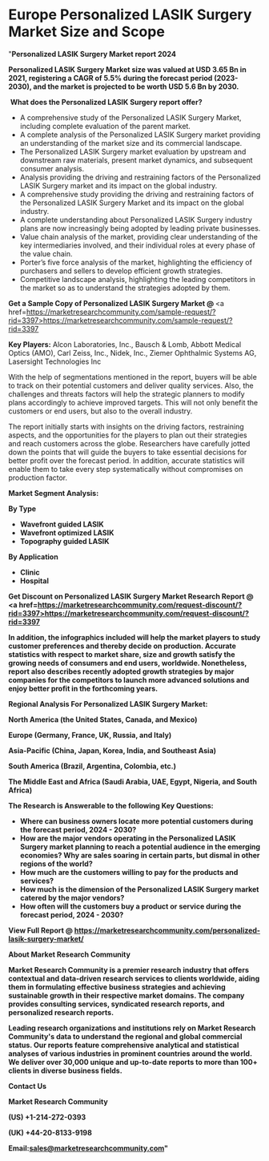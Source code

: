 # Europe Personalized LASIK Surgery Market Size and Scope 
"<strong>Personalized LASIK Surgery Market report 2024</strong>

<strong>Personalized LASIK Surgery Market size was valued at USD 3.65 Bn in 2021, registering a CAGR of 5.5% during the forecast period (2023-2030), and the market is projected to be worth USD 5.6 Bn by 2030.</strong>

 <strong><b>What does the Personalized LASIK Surgery report offer?</b></strong>
<ul>
  <li>A comprehensive study of the Personalized LASIK Surgery Market, including complete evaluation of the parent market.</li>
  <li>A complete analysis of the Personalized LASIK Surgery market providing an understanding of the market size and its commercial landscape.</li>
  <li>The Personalized LASIK Surgery market evaluation by upstream and downstream raw materials, present market dynamics, and subsequent consumer analysis.</li>
  <li>Analysis providing the driving and restraining factors of the Personalized LASIK Surgery market and its impact on the global industry.</li>
  <li>A comprehensive study providing the driving and restraining factors of the Personalized LASIK Surgery Market and its impact on the global industry.</li>
  <li>A complete understanding about Personalized LASIK Surgery industry plans are now increasingly being adopted by leading private businesses.</li>
  <li>Value chain analysis of the market, providing clear understanding of the key intermediaries involved, and their individual roles at every phase of the value chain.</li>
  <li>Porter’s five force analysis of the market, highlighting the efficiency of purchasers and sellers to develop efficient growth strategies.</li>
  <li>Competitive landscape analysis, highlighting the leading competitors in the market so as to understand the strategies adopted by them.</li>
</ul>

<strong>Get a Sample Copy of Personalized LASIK Surgery Market @ </strong><a href=https://marketresearchcommunity.com/sample-request/?rid=3397><u>https://marketresearchcommunity.com/sample-request/?rid=3397</u></a>

<strong>Key Players:</strong> 
Alcon Laboratories, Inc., Bausch &amp; Lomb, Abbott Medical Optics (AMO), Carl Zeiss, Inc., Nidek, Inc., Ziemer Ophthalmic Systems AG, Lasersight Technologies Inc

With the help of segmentations mentioned in the report, buyers will be able to track on their potential customers and deliver quality services. Also, the challenges and threats factors will help the strategic planners to modify plans accordingly to achieve improved targets. This will not only benefit the customers or end users, but also to the overall industry.

The report initially starts with insights on the driving factors, restraining aspects, and the opportunities for the players to plan out their strategies and reach customers across the globe. Researchers have carefully jotted down the points that will guide the buyers to take essential decisions for better profit over the forecast period. In addition, accurate statistics will enable them to take every step systematically without compromises on production factor.

<strong>Market Segment Analysis:</strong>


<strong><strong>By Type</strong></h4>
<ul>
 	<li>Wavefront guided LASIK</li>
 	<li>Wavefront optimized LASIK</li>
 	<li>Topography guided LASIK</li>
</ul>
<strong><strong>By Application</strong></h4>
<ul>
 	<li>Clinic</li>
 	<li>Hospital</li>
</ul>

<strong>Get Discount on Personalized LASIK Surgery Market Research Report @ </b></strong><a href=https://marketresearchcommunity.com/request-discount/?rid=3397><u>https://marketresearchcommunity.com/request-discount/?rid=3397</u></a>

In addition, the infographics included will help the market players to study customer preferences and thereby decide on production. Accurate statistics with respect to market share, size and growth satisfy the growing needs of consumers and end users, worldwide. Nonetheless, report also describes recently adopted growth strategies by major companies for the competitors to launch more advanced solutions and enjoy better profit in the forthcoming years.

<strong>Regional Analysis For Personalized LASIK Surgery Market:</strong>

<strong>North America</strong> (the United States, Canada, and Mexico)

<strong>Europe</strong> (Germany, France, UK, Russia, and Italy)

<strong>Asia-Pacific</strong> (China, Japan, Korea, India, and Southeast Asia)

<strong>South America</strong> (Brazil, Argentina, Colombia, etc.)

<strong>The Middle East and Africa</strong> (Saudi Arabia, UAE, Egypt, Nigeria, and South Africa)

<strong>The Research is Answerable to the following Key Questions:</strong>
<ul>
 	<li>Where can business owners locate more potential customers during the forecast period, 2024 - 2030?</li>
 	<li>How are the major vendors operating in the Personalized LASIK Surgery market planning to reach a potential audience in the emerging economies? Why are sales soaring in certain parts, but dismal in other regions of the world?</li>
 	<li>How much are the customers willing to pay for the products and services?</li>
 	<li>How much is the dimension of the Personalized LASIK Surgery market catered by the major vendors?</li>
 	<li>How often will the customers buy a product or service during the forecast period, 2024 - 2030?</li>
</ul>

<strong>View Full Report @</strong> <a href=https://marketresearchcommunity.com/personalized-lasik-surgery-market/>https://marketresearchcommunity.com/personalized-lasik-surgery-market/</a>

<strong>About Market Research Community</strong>

Market Research Community is a premier research industry that offers contextual and data-driven research services to clients worldwide, aiding them in formulating effective business strategies and achieving sustainable growth in their respective market domains. The company provides consulting services, syndicated research reports, and personalized research reports.

Leading research organizations and institutions rely on Market Research Community's data to understand the regional and global commercial status. Our reports feature comprehensive analytical and statistical analyses of various industries in prominent countries around the world. We deliver over 30,000 unique and up-to-date reports to more than 100+ clients in diverse business fields.

<strong>Contact Us</strong>

<strong>Market Research Community</strong>

(US) +1-214-272-0393

(UK) +44-20-8133-9198

<strong>Email:</strong>sales@marketresearchcommunity.com"
